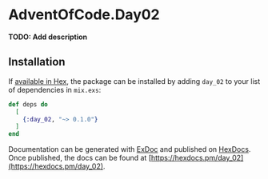 # AdventOfCode.Day02

**TODO: Add description**

## Installation

If [available in Hex](https://hex.pm/docs/publish), the package can be installed
by adding `day_02` to your list of dependencies in `mix.exs`:

```elixir
def deps do
  [
    {:day_02, "~> 0.1.0"}
  ]
end
```

Documentation can be generated with [ExDoc](https://github.com/elixir-lang/ex_doc)
and published on [HexDocs](https://hexdocs.pm). Once published, the docs can
be found at [https://hexdocs.pm/day_02](https://hexdocs.pm/day_02).

